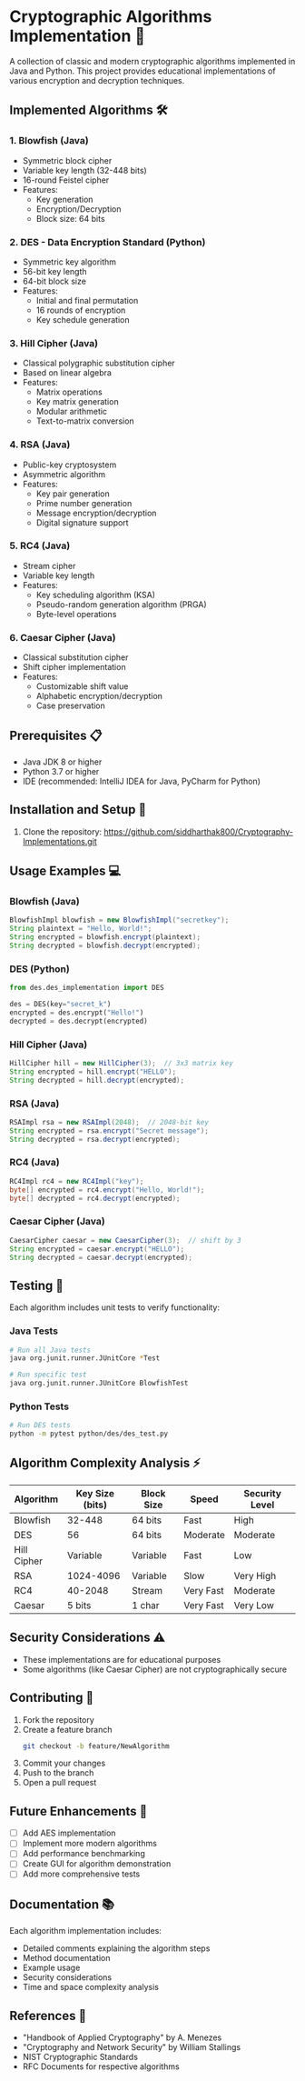 # Cryptographic Algorithms Implementation 🔐

A collection of classic and modern cryptographic algorithms implemented in Java and Python. This project provides educational implementations of various encryption and decryption techniques.

## Implemented Algorithms 🛠️

### 1. Blowfish (Java)
- Symmetric block cipher
- Variable key length (32-448 bits)
- 16-round Feistel cipher
- Features:
  - Key generation
  - Encryption/Decryption
  - Block size: 64 bits

### 2. DES - Data Encryption Standard (Python)
- Symmetric key algorithm
- 56-bit key length
- 64-bit block size
- Features:
  - Initial and final permutation
  - 16 rounds of encryption
  - Key schedule generation

### 3. Hill Cipher (Java)
- Classical polygraphic substitution cipher
- Based on linear algebra
- Features:
  - Matrix operations
  - Key matrix generation
  - Modular arithmetic
  - Text-to-matrix conversion

### 4. RSA (Java)
- Public-key cryptosystem
- Asymmetric algorithm
- Features:
  - Key pair generation
  - Prime number generation
  - Message encryption/decryption
  - Digital signature support

### 5. RC4 (Java)
- Stream cipher
- Variable key length
- Features:
  - Key scheduling algorithm (KSA)
  - Pseudo-random generation algorithm (PRGA)
  - Byte-level operations

### 6. Caesar Cipher (Java)
- Classical substitution cipher
- Shift cipher implementation
- Features:
  - Customizable shift value
  - Alphabetic encryption/decryption
  - Case preservation


## Prerequisites 📋

- Java JDK 8 or higher
- Python 3.7 or higher
- IDE (recommended: IntelliJ IDEA for Java, PyCharm for Python)

## Installation and Setup 🚀

1. Clone the repository:
https://github.com/siddharthak800/Cryptography-Implementations.git


## Usage Examples 💻

### Blowfish (Java)
```java
BlowfishImpl blowfish = new BlowfishImpl("secretkey");
String plaintext = "Hello, World!";
String encrypted = blowfish.encrypt(plaintext);
String decrypted = blowfish.decrypt(encrypted);
```

### DES (Python)
```python
from des.des_implementation import DES

des = DES(key="secret_k")
encrypted = des.encrypt("Hello!")
decrypted = des.decrypt(encrypted)
```

### Hill Cipher (Java)
```java
HillCipher hill = new HillCipher(3);  // 3x3 matrix key
String encrypted = hill.encrypt("HELLO");
String decrypted = hill.decrypt(encrypted);
```

### RSA (Java)
```java
RSAImpl rsa = new RSAImpl(2048);  // 2048-bit key
String encrypted = rsa.encrypt("Secret message");
String decrypted = rsa.decrypt(encrypted);
```

### RC4 (Java)
```java
RC4Impl rc4 = new RC4Impl("key");
byte[] encrypted = rc4.encrypt("Hello, World!");
byte[] decrypted = rc4.decrypt(encrypted);
```

### Caesar Cipher (Java)
```java
CaesarCipher caesar = new CaesarCipher(3);  // shift by 3
String encrypted = caesar.encrypt("HELLO");
String decrypted = caesar.decrypt(encrypted);
```

## Testing 🧪

Each algorithm includes unit tests to verify functionality:

### Java Tests
```bash
# Run all Java tests
java org.junit.runner.JUnitCore *Test

# Run specific test
java org.junit.runner.JUnitCore BlowfishTest
```

### Python Tests
```bash
# Run DES tests
python -m pytest python/des/des_test.py
```

## Algorithm Complexity Analysis ⚡

| Algorithm    | Key Size (bits) | Block Size | Speed    | Security Level |
|-------------|----------------|------------|----------|----------------|
| Blowfish    | 32-448        | 64 bits    | Fast     | High          |
| DES         | 56            | 64 bits    | Moderate | Moderate      |
| Hill Cipher | Variable      | Variable   | Fast     | Low           |
| RSA         | 1024-4096     | Variable   | Slow     | Very High     |
| RC4         | 40-2048       | Stream     | Very Fast| Moderate      |
| Caesar      | 5 bits        | 1 char     | Very Fast| Very Low      |

## Security Considerations ⚠️

- These implementations are for educational purposes
- Some algorithms (like Caesar Cipher) are not cryptographically secure

## Contributing 🤝

1. Fork the repository
2. Create a feature branch
   ```bash
   git checkout -b feature/NewAlgorithm
   ```
3. Commit your changes
4. Push to the branch
5. Open a pull request

## Future Enhancements 🚀

- [ ] Add AES implementation
- [ ] Implement more modern algorithms
- [ ] Add performance benchmarking
- [ ] Create GUI for algorithm demonstration
- [ ] Add more comprehensive tests

## Documentation 📚

Each algorithm implementation includes:
- Detailed comments explaining the algorithm steps
- Method documentation
- Example usage
- Security considerations
- Time and space complexity analysis


## References 📖

- "Handbook of Applied Cryptography" by A. Menezes
- "Cryptography and Network Security" by William Stallings
- NIST Cryptographic Standards
- RFC Documents for respective algorithms

